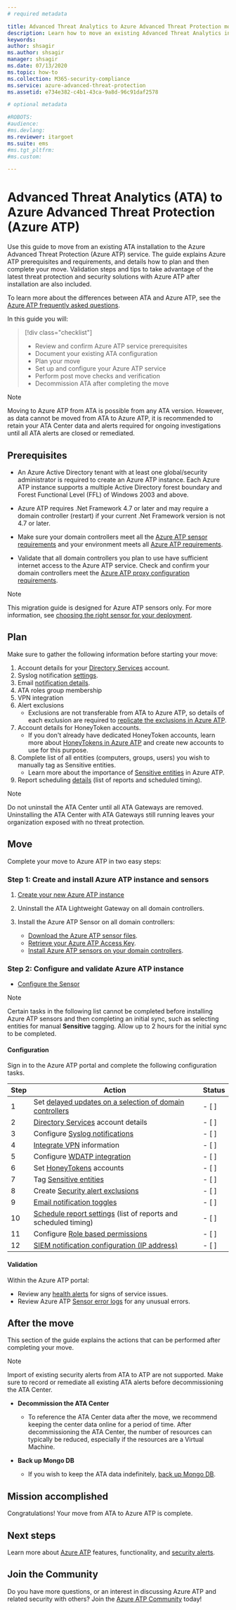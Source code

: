 ```yaml
---
# required metadata

title: Advanced Threat Analytics to Azure Advanced Threat Protection move
description: Learn how to move an existing Advanced Threat Analytics installation to Azure ATP.
keywords:
author: shsagir
ms.author: shsagir
manager: shsagir
ms.date: 07/13/2020
ms.topic: how-to
ms.collection: M365-security-compliance
ms.service: azure-advanced-threat-protection
ms.assetid: e734e382-c4b1-43ca-9a8d-96c91daf2578

# optional metadata

#ROBOTS:
#audience:
#ms.devlang:
ms.reviewer: itargoet
ms.suite: ems
#ms.tgt_pltfrm:
#ms.custom:

---
```


# Advanced Threat Analytics (ATA) to Azure Advanced Threat Protection (Azure ATP)

Use this guide to move from an existing ATA installation to the Azure Advanced Threat Protection (Azure ATP) service. The guide explains Azure ATP prerequisites and requirements, and details how to plan and then complete your move. Validation steps and tips to take advantage of the latest threat protection and security solutions with Azure ATP after installation are also included.

To learn more about the differences between ATA and Azure ATP, see the [Azure ATP frequently asked questions](https://docs.microsoft.com/azure-advanced-threat-protection/atp-technical-faq#what-is-azure-atp).

In this guide you will:

> [!div class="checklist"]
>
> - Review and confirm Azure ATP service prerequisites
> - Document your existing ATA configuration
> - Plan your move
> - Set up and configure your Azure ATP  service
> - Perform post move checks and verification
> - Decommission ATA after completing the move

> [!NOTE]
> Moving to Azure ATP from ATA is possible from any ATA version. However, as data cannot be moved from ATA to Azure ATP, it is recommended to retain your ATA Center data and alerts required for ongoing investigations until all ATA alerts are closed or remediated.

## Prerequisites

- An Azure Active Directory tenant with at least one global/security administrator is required to create an Azure ATP instance. Each Azure ATP instance supports a multiple Active Directory forest boundary and Forest Functional Level (FFL) of Windows 2003 and above.

- Azure ATP requires .Net Framework 4.7 or later and may require a domain controller (restart) if your current .Net Framework version is not 4.7 or later.

- Make sure your domain controllers meet all the [Azure ATP sensor requirements](https://docs.microsoft.com/azure-advanced-threat-protection/atp-prerequisites#azure-atp-sensor-requirements) and your environment meets all [Azure ATP requirements](https://docs.microsoft.com/azure-advanced-threat-protection/atp-prerequisites).

- Validate that all domain controllers you plan to use have sufficient internet access to the Azure ATP service. Check and confirm your domain controllers meet the [Azure ATP proxy configuration requirements](https://docs.microsoft.com/azure-advanced-threat-protection/configure-proxy).

> [!NOTE]
> This migration guide is designed for Azure ATP sensors only. For more information, see [choosing the right sensor for your deployment](https://docs.microsoft.com/azure-advanced-threat-protection/atp-capacity-planning#choosing-the-right-sensor-type-for-your-deployment).

## Plan

Make sure to gather the following information before starting your move:

1. Account details for your [Directory Services](https://docs.microsoft.com/azure-advanced-threat-protection/install-atp-step2) account.
1. Syslog notification [settings](https://docs.microsoft.com/azure-advanced-threat-protection/setting-syslog).
1. Email [notification details](https://docs.microsoft.com/azure-advanced-threat-protection/notifications).
1. ATA roles group membership
1. VPN integration
1. Alert exclusions
    - Exclusions are not transferable from ATA to Azure ATP, so details of each exclusion are required to [replicate the exclusions in Azure ATP](https://docs.microsoft.com/azure-advanced-threat-protection/excluding-entities-from-detections).
1. Account details for HoneyToken accounts.
    - If you don't already have dedicated HoneyToken accounts, learn more about [HoneyTokens in Azure ATP](https://docs.microsoft.com/azure-advanced-threat-protection/install-atp-step7) and create new accounts to use for this purpose.
1. Complete list of all entities (computers, groups, users) you wish to manually tag as Sensitive entities.
    - Learn more about the importance of [Sensitive entities](https://docs.microsoft.com/azure-advanced-threat-protection/sensitive-accounts) in Azure ATP.
1. Report scheduling [details](https://docs.microsoft.com/azure-advanced-threat-protection/reports) (list of reports and scheduled timing).

> [!NOTE]
> Do not uninstall the ATA Center until all ATA Gateways are removed. Uninstalling the ATA Center with ATA Gateways still running leaves your organization exposed with no threat protection.

## Move

Complete your move to Azure ATP in two easy steps:

### Step 1: Create and install Azure ATP instance and sensors

1. [Create your new Azure ATP instance](https://docs.microsoft.com/azure-advanced-threat-protection/install-atp-step1)

2. Uninstall the ATA Lightweight Gateway on all domain controllers.

3. Install the Azure ATP Sensor on all domain controllers:
    - [Download the Azure ATP sensor files](https://docs.microsoft.com/azure-advanced-threat-protection/install-atp-step3).
    - [Retrieve your Azure ATP Access Key](https://docs.microsoft.com/azure-advanced-threat-protection/install-atp-step3#download-the-setup-package).
    - [Install Azure ATP sensors on your domain controllers](https://docs.microsoft.com/azure-advanced-threat-protection/install-atp-step4).

### Step 2: Configure and validate Azure ATP instance

- [Configure the Sensor](https://docs.microsoft.com/azure-advanced-threat-protection/install-atp-step5)

> [!NOTE]
> Certain tasks in the following list cannot be completed before installing Azure ATP sensors and then completing an initial sync, such as selecting entities for manual **Sensitive** tagging. Allow up to 2 hours for the initial sync to be completed.

#### Configuration

Sign in to the Azure ATP portal and complete the following configuration tasks.

| Step    | Action | Status |
|--------------|------------|------------------|
| 1  | Set [delayed updates on a selection of domain controllers](https://docs.microsoft.com/azure-advanced-threat-protection/sensor-update) | - [ ] |
| 2  | [Directory Services](https://docs.microsoft.com/azure-advanced-threat-protection/install-atp-step2) account details| - [ ] |
| 3  | Configure [Syslog notifications](https://docs.microsoft.com/azure-advanced-threat-protection/setting-syslog) | - [ ] |
| 4  | [Integrate VPN](https://docs.microsoft.com/azure-advanced-threat-protection/install-atp-step6-vpn) information| - [ ] |
| 5  | Configure [WDATP integration](https://docs.microsoft.com/azure-advanced-threat-protection/integrate-wd-atp)| - [ ] |
| 6  | Set [HoneyTokens](https://docs.microsoft.com/azure-advanced-threat-protection/install-atp-step7) accounts| - [ ] |
| 7  | Tag [Sensitive entities](https://docs.microsoft.com/azure-advanced-threat-protection/sensitive-accounts)| - [ ] |
| 8  | Create [Security alert exclusions](https://docs.microsoft.com/azure-advanced-threat-protection/excluding-entities-from-detections)| - [ ] |
| 9 | [Email notification toggles](https://docs.microsoft.com/azure-advanced-threat-protection/notifications) | - [ ] |
| 10  | [Schedule report settings](https://docs.microsoft.com/azure-advanced-threat-protection/reports) (list of reports and scheduled timing)| - [ ] |
| 11  | Configure [Role based permissions](https://docs.microsoft.com/azure-advanced-threat-protection/atp-role-groups) | - [ ] |
| 12  | [SIEM notification configuration (IP address)](https://docs.microsoft.com/azure-advanced-threat-protection/configure-event-collection#siemsyslog)| - [ ] |

#### Validation

Within the Azure ATP portal:

- Review any [health alerts](https://docs.microsoft.com/azure-advanced-threat-protection/atp-health-center) for signs of service issues.
- Review Azure ATP [Sensor error logs](https://docs.microsoft.com/azure-advanced-threat-protection/troubleshooting-atp-using-logs) for any unusual errors.

## After the move

This section of the guide explains the actions that can be performed after completing your move.

> [!NOTE]
> Import of existing security alerts from ATA to ATP are not supported. Make sure to record or remediate all existing ATA alerts before decommissioning the ATA Center.

- **Decommission the ATA Center**  
  - To reference the ATA Center data after the move, we recommend keeping the center data online for a period of time. After decommissioning the ATA Center, the number of resources can typically be reduced, especially if the resources are a Virtual Machine.

- **Back up Mongo DB**  
  - If you wish to keep the ATA data indefinitely, [back up Mongo DB](https://docs.microsoft.com/advanced-threat-analytics/ata-database-management#backing-up-the-ata-database).

## Mission accomplished

Congratulations! Your move from ATA to Azure ATP is complete.

## Next steps

Learn more about [Azure ATP](https://docs.microsoft.com/azure-advanced-threat-protection/what-is-atp) features, functionality, and [security alerts](https://docs.microsoft.com/azure-advanced-threat-protection/understanding-security-alerts).

## Join the Community

Do you have more questions, or an interest in discussing Azure ATP and related security with others? Join the [Azure ATP Community](https://techcommunity.microsoft.com/t5/Azure-Advanced-Threat-Protection/bd-p/AzureAdvancedThreatProtection) today!
